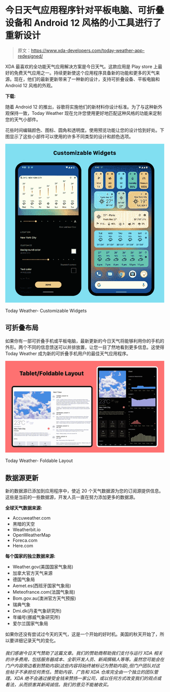 # 今日天气应用程序针对平板电脑、可折叠设备和 Android 12 风格的小工具进行了重新设计

> 原文：<https://www.xda-developers.com/today-weather-app-redesigned/>

XDA 最喜欢的全功能天气应用解决方案是今日天气。这款应用是 Play store 上最好的免费天气应用之一。持续更新使这个应用程序具备新的功能和更多的天气来源。现在，他们的最新更新带来了一种新的设计，支持可折叠设备、平板电脑和 Android 12 风格的外观。

**下载:**

随着 Android 12 的推出，谷歌将实施他们的新材料你设计标准。为了与这种新外观保持一致，Today Weather 现在允许您使用更好地匹配这种风格的功能来定制您的天气小部件。

花些时间编辑颜色、图标、圆角和透明度。使用预览功能让您的设计恰到好处。下图显示了这些小部件可以使用的许多不同类型的设计和颜色选项。

 <picture>![](img/3663e5e7d94304e8020864ba7862dae2.png)</picture> 

Today Weather- Customizable Widgets

## 可折叠布局

如果你有一部可折叠手机或平板电脑，最新更新的今日天气将能够利用你的手机的外形。两个不同的信息馈送可以并排放置，让您一目了然地看到更多信息。这使得 Today Weather 成为新的可折叠手机用户的最佳天气应用程序。

 <picture>![](img/10dee5ec1b1e5514ca51a25d1c3602e2.png)</picture> 

Today Weather- Foldable Layout

## 数据源更新

新的数据源已添加到应用程序中，使近 20 个天气数据源为您的订阅源提供信息。这些是当前的一些数据源，开发人员一直在努力添加更多的数据源。

**全球天气数据来源:**

*   Accuweather.com
*   黑暗的天空
*   Weatherbit.io
*   OpenWeatherMap
*   Foreca.com
*   Here.com

**每个国家的独立数据来源:**

*   Weather.gov(美国国家气象局)
*   加拿大官方天气来源
*   德国气象局
*   Aemet.es(西班牙国家气象局)
*   Meteofrance.com(法国气象局)
*   Bom.gov.au(澳洲官方天气预报)
*   瑞典气象
*   Dmi.dk(丹麦气象研究所)
*   年编号(挪威气象研究所)
*   爱尔兰国家气象局

如果你还没有尝试过今天的天气，这是一个开始的好时机。美国的秋天开始了，所以要详细记录天气的变化。

###### 我们感谢今日天气赞助了这篇文章。我们的赞助商帮助我们支付与运行 XDA 相关的许多费用，包括服务器成本、全职开发人员、新闻撰稿人等等。虽然您可能会在门户内容旁边看到赞助内容(这些内容将始终被标记为赞助内容),但门户团队对这些帖子不承担任何责任。赞助内容、广告和 XDA 仓库完全由一个独立的团队管理。XDA 绝不会通过接受金钱来赞扬一家公司，或以任何方式改变我们的观点或看法，从而损害其新闻诚信。我们的意见不能被收买。